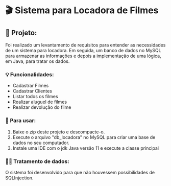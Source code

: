 # 🎬 Sistema para Locadora de Filmes

## 📼 Projeto: 
  Foi realizado um levantamento de requisitos para entender as necessidades de um sistema para locadora. Em seguida, um banco de dados no MySQL para armazenar as informações e depois a implementação de uma lógica, em Java, para tratar os dados.

### 💡 Funcionalidades: 
  <ul>
  <li> Cadastrar Filmes </li>
  <li> Cadastrar Clientes </li>
  <li> Listar todos os filmes </li>
  <li> Realizar aluguel de filmes </li>
  <li> Realizar devolução do filme </li>
  </ul>
  
### 🎃 Para usar:
  <ol>
    <li> Baixe o zip deste projeto e descompacte-o. </li>
    <li> Execute o arquivo "db_locadora" no MySQL para criar uma base de dados no seu computador. </li>
    <li> Instale uma IDE com o jdk Java versão 11 e execute a classe principal</li>
  </ol>
  
  ### 🧑‍💻 Tratamento de dados: 
   O sistema foi desenvolvido para que não houvessem possibilidades de SQLInjection.
